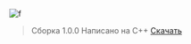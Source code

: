 ![f](https://github.com/HCPP20334/JoyStickTest/assets/76736848/b0011701-97f4-4c6a-b441-8b877c763f20)

> Сборка 1.0.0
> Написано на С++
> [Скачать](https://github.com/HCPP20334/JoyStickTest/releases/download/JEUpdater/JEUpdate.exe)
